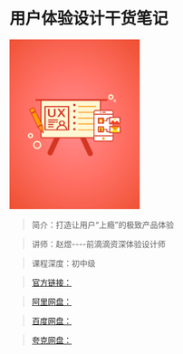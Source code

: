 # 用户体验设计干货笔记

![img](../../assets/CgqCHl_E0V6ADZRkAABMP5VJtbE848.png)

> 简介：打造让用户“上瘾”的极致产品体验

> 讲师：赵煜----前滴滴资深体验设计师

> 课程深度：初中级

> [官方链接：]()

> [阿里网盘：]()

> [百度网盘：]()

> [夸克网盘：]()
